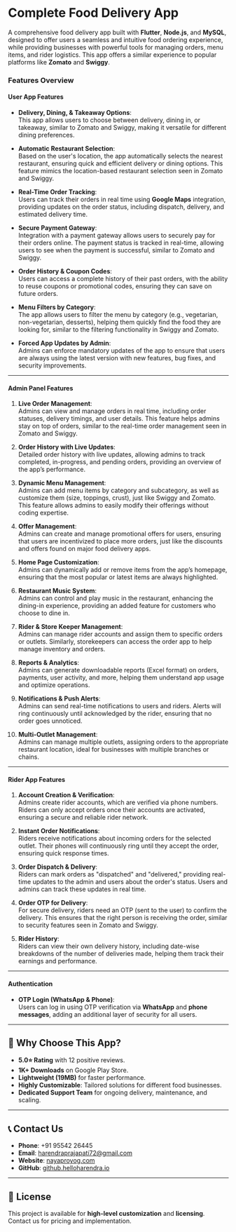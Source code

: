 # **Complete Food Delivery App**  

A comprehensive food delivery app built with **Flutter**, **Node.js**, and **MySQL**, designed to offer users a seamless and intuitive food ordering experience, while providing businesses with powerful tools for managing orders, menu items, and rider logistics. This app offers a similar experience to popular platforms like **Zomato** and **Swiggy**.

### **Features Overview**

#### **User App Features**

- **Delivery, Dining, & Takeaway Options**:  
  This app allows users to choose between delivery, dining in, or takeaway, similar to Zomato and Swiggy, making it versatile for different dining preferences.
  
- **Automatic Restaurant Selection**:  
  Based on the user's location, the app automatically selects the nearest restaurant, ensuring quick and efficient delivery or dining options. This feature mimics the location-based restaurant selection seen in Zomato and Swiggy.

- **Real-Time Order Tracking**:  
  Users can track their orders in real time using **Google Maps** integration, providing updates on the order status, including dispatch, delivery, and estimated delivery time.

- **Secure Payment Gateway**:  
  Integration with a payment gateway allows users to securely pay for their orders online. The payment status is tracked in real-time, allowing users to see when the payment is successful, similar to Zomato and Swiggy.

- **Order History & Coupon Codes**:  
  Users can access a complete history of their past orders, with the ability to reuse coupons or promotional codes, ensuring they can save on future orders.

- **Menu Filters by Category**:  
  The app allows users to filter the menu by category (e.g., vegetarian, non-vegetarian, desserts), helping them quickly find the food they are looking for, similar to the filtering functionality in Swiggy and Zomato.

- **Forced App Updates by Admin**:  
  Admins can enforce mandatory updates of the app to ensure that users are always using the latest version with new features, bug fixes, and security improvements.

---

#### **Admin Panel Features**

1. **Live Order Management**:  
   Admins can view and manage orders in real time, including order statuses, delivery timings, and user details. This feature helps admins stay on top of orders, similar to the real-time order management seen in Zomato and Swiggy.

2. **Order History with Live Updates**:  
   Detailed order history with live updates, allowing admins to track completed, in-progress, and pending orders, providing an overview of the app’s performance.

3. **Dynamic Menu Management**:  
   Admins can add menu items by category and subcategory, as well as customize them (size, toppings, crust), just like Swiggy and Zomato. This feature allows admins to easily modify their offerings without coding expertise.

4. **Offer Management**:  
   Admins can create and manage promotional offers for users, ensuring that users are incentivized to place more orders, just like the discounts and offers found on major food delivery apps.

5. **Home Page Customization**:  
   Admins can dynamically add or remove items from the app’s homepage, ensuring that the most popular or latest items are always highlighted.

6. **Restaurant Music System**:  
   Admins can control and play music in the restaurant, enhancing the dining-in experience, providing an added feature for customers who choose to dine in.

7. **Rider & Store Keeper Management**:  
   Admins can manage rider accounts and assign them to specific orders or outlets. Similarly, storekeepers can access the order app to help manage inventory and orders.

8. **Reports & Analytics**:  
   Admins can generate downloadable reports (Excel format) on orders, payments, user activity, and more, helping them understand app usage and optimize operations.

9. **Notifications & Push Alerts**:  
   Admins can send real-time notifications to users and riders. Alerts will ring continuously until acknowledged by the rider, ensuring that no order goes unnoticed.

10. **Multi-Outlet Management**:  
   Admins can manage multiple outlets, assigning orders to the appropriate restaurant location, ideal for businesses with multiple branches or chains.

---

#### **Rider App Features**

1. **Account Creation & Verification**:  
   Admins create rider accounts, which are verified via phone numbers. Riders can only accept orders once their accounts are activated, ensuring a secure and reliable rider network.

2. **Instant Order Notifications**:  
   Riders receive notifications about incoming orders for the selected outlet. Their phones will continuously ring until they accept the order, ensuring quick response times.

3. **Order Dispatch & Delivery**:  
   Riders can mark orders as "dispatched" and "delivered," providing real-time updates to the admin and users about the order's status. Users and admins can track these updates in real time.

4. **Order OTP for Delivery**:  
   For secure delivery, riders need an OTP (sent to the user) to confirm the delivery. This ensures that the right person is receiving the order, similar to security features seen in Zomato and Swiggy.

5. **Rider History**:  
   Riders can view their own delivery history, including date-wise breakdowns of the number of deliveries made, helping them track their earnings and performance.

---

#### **Authentication**  

- **OTP Login (WhatsApp & Phone)**:  
  Users can log in using OTP verification via **WhatsApp** and **phone messages**, adding an additional layer of security for all users.

---

## 🌟 **Why Choose This App?**

- **5.0⭐ Rating** with 12 positive reviews.
- **1K+ Downloads** on Google Play Store.
- **Lightweight (19MB)** for faster performance.
- **Highly Customizable**: Tailored solutions for different food businesses.
- **Dedicated Support Team** for ongoing delivery, maintenance, and scaling.

---

## 📞 **Contact Us**  
- **Phone**: +91 95542 26445  
- **Email**: [harendraprajapati72@gmail.com](mailto:harendraprajapati72@gmail.com)  
- **Website**: [nayaproyog.com](https://nayaproyog.com)  
- **GitHub**: [github.helloharendra.io](https://github.helloharendra.io)  

---

## 📜 **License**  
This project is available for **high-level customization** and **licensing**. Contact us for pricing and implementation.

